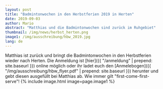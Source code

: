 ```yaml
---
layout: post
title: "Badmintonwochen in den Herbstferien 2019 in Herten"
date: 2019-09-03
author: Mario
abstract: "Matthias und die Badmintonwochen sind zurück im Ruhgebiet"
thumbnail: /img/news/herbst_herten.png
image1: /img/ausschreibung/hbw_2019.jpg
lang: de
---
```

Matthias ist zurück und bringt die Badmintonwochen in den Herbstferien wieder nach Herten. Die Anmeldung ist [hier]({{ "/anmeldung" | prepend: site.baseurl }}) online möglich oder ihr ladet euch den [Anmelebogen]({{ "/img/ausschreibung/hbw_flyer.pdf" | prepend: site.baseurl }}) herunter und gebt diesen ausgefüllt bei Matthias ab. Wie immer gilt "first-come-first-serve"!
{% include image.html image=page.image1 %}
